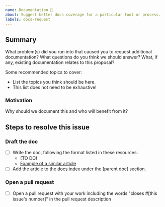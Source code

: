 ```yaml
---
name: Documentation 📝
about: Suggest better docs coverage for a particular tool or process.
labels: docs-request
---
```


<!--
  To make it easier for us to help you, please include as much useful information as possible.

  Useful Links:
  - How to Contribute: hhttps://github.com/Pand-Aid/pandaid-api/docs/development/contributing.md
  - How to File an Issue: https://github.com/Pand-Aid/pandaid-api/docs/development/how-to-file-issue.md/

  Before opening a new issue, please search existing issues:  https://github.com/Pand-Aid/pandaid-api/issues
-->

## Summary

What problem(s) did you run into that caused you to request additional documentation? What questions do you think we should answer? What, if any, existing documentation relates to this proposal?

Some recommended topics to cover:

- List the topics you think should be here.
- This list does not need to be exhaustive!

### Motivation

Why should we document this and who will benefit from it?

## Steps to resolve this issue

<!-- Your suggestion may require additional steps. Remember to add any relevant labels. Note that you'll need to fill in the link to a similar article as well as the correct section. Don't worry if you're not yet sure about these, especially if this is a brand new topic! -->

### Draft the doc

- [ ] Write the doc, following the format listed in these resources:
  - (TO DO)
  - [Example of a similar article]()
- [ ] Add the article to the [docs index]() under the [parent doc] section.

### Open a pull request

- [ ] Open a pull request with your work including the words "closes #[this issue's number]" in the pull request description
